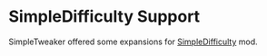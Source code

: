 # SimpleDifficulty Support

SimpleTweaker offered some expansions for [SimpleDifficulty](https://www.curseforge.com/minecraft/mc-mods/simpledifficulty) mod.
